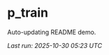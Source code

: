 # p_train

Auto-updating README demo.

<!--START_SECTION:status-->
_Last run: 2025-10-30 05:23 UTC_
<!--END_SECTION:status-->











































































































































































































































































































































































































































































































































































































































































































































































































































































































































































































































































































































































































































































































































































































































































































































































